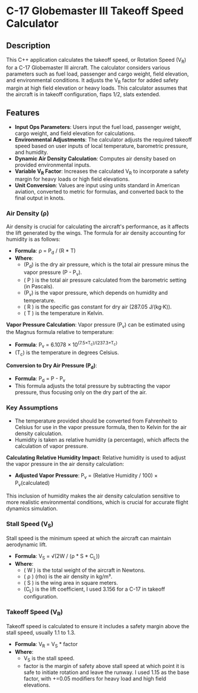# C-17 Globemaster III Takeoff Speed Calculator

## Description
This C++ application calculates the takeoff speed, or Rotation Speed \(V<sub>R</sub>) for a C-17 Globemaster III aircraft. 
The calculator considers various parameters such as fuel load, passenger and cargo weight, field elevation, and environmental conditions. 
It adjusts the V<sub>R</sub> factor for added safety margin at high field elevation or heavy loads. This calculator assumes that the aircraft is in takeoff
configuration, flaps 1/2, slats extended.

## Features
- **Input Ops Parameters**: Users input the fuel load, passenger weight, cargo weight, and field elevation for calculations.
- **Environmental Adjustments**: The calculator adjusts the required takeoff speed based on user inputs of local temperature, barometric pressure, and humidity.
- **Dynamic Air Density Calculation**: Computes air density based on provided environmental inputs.
- **Variable V<sub>R</sub> Factor**: Increases the calculated V<sub>R</sub> to incorporate a safety margin for heavy loads or high field elevations.
- **Unit Conversion**: Values are input using units standard in American aviation, converted to metric for formulas, and converted back to the final output in knots.

### Air Density (ρ)
Air density is crucial for calculating the aircraft's performance, as it affects the lift generated by the wings. The formula for air density accounting for humidity is as follows:

- **Formula**: ρ = P<sub>d</sub> / (R * T)
- **Where**:
  - (P<sub>d</sub>) is the dry air pressure, which is the total air pressure minus the vapor pressure (P - P<sub>v</sub>).
  - \( P \) is the total air pressure calculated from the barometric setting (in Pascals).
  - (P<sub>v</sub>) is the vapor pressure, which depends on humidity and temperature.
  - \( R \) is the specific gas constant for dry air (287.05 J/(kg·K)).
  - \( T \) is the temperature in Kelvin.

**Vapor Pressure Calculation**:
Vapor pressure (P<sub>v</sub>) can be estimated using the Magnus formula relative to temperature:
- **Formula**: P<sub>v</sub> = 6.1078 × 10<sup>(7.5×T<sub>c</sub>)/(237.3+T<sub>c</sub>)</sup>
- (T<sub>c</sub>) is the temperature in degrees Celsius.

**Conversion to Dry Air Pressure (P<sub>d</sub>)**:
- **Formula**: P<sub>d</sub> = P - P<sub>v</sub>
- This formula adjusts the total pressure by subtracting the vapor pressure, thus focusing only on the dry part of the air.

### Key Assumptions
- The temperature provided should be converted from Fahrenheit to Celsius for use in the vapor pressure formula, then to Kelvin for the air density calculation.
- Humidity is taken as relative humidity (a percentage), which affects the calculation of vapor pressure.

**Calculating Relative Humidity Impact**:
Relative humidity is used to adjust the vapor pressure in the air density calculation:
- **Adjusted Vapor Pressure**: P<sub>v</sub> = (Relative Humidity / 100) × P<sub>v</sub>(calculated)

This inclusion of humidity makes the air density calculation sensitive to more realistic environmental conditions, which is crucial for accurate flight dynamics simulation.


### Stall Speed (V<sub>S</sub>)
Stall speed is the minimum speed at which the aircraft can maintain aerodynamic lift.
- **Formula**: V<sub>S</sub> = √(2W / (ρ * S * C<sub>L</sub>))
- **Where**:
  - \( W \) is the total weight of the aircraft in Newtons.
  - \( ρ \) (rho) is the air density in kg/m³.
  - \( S \) is the wing area in square meters.
  - (C<sub>L</sub>) is the lift coefficient, I used 3.156 for a C-17 in takeoff configuration.

### Takeoff Speed (V<sub>R</sub>)
Takeoff speed is calculated to ensure it includes a safety margin above the stall speed, usually 1.1 to 1.3.
- **Formula**: V<sub>R</sub> = V<sub>S</sub> * factor
- **Where**:
  - V<sub>S</sub> is the stall speed.
  - factor is the margin of safety above stall speed at which point it is safe to initiate rotation and leave the runway. I used 1.15 as the base factor, with +=0.05 modifiers for heavy load and high field elevations.
